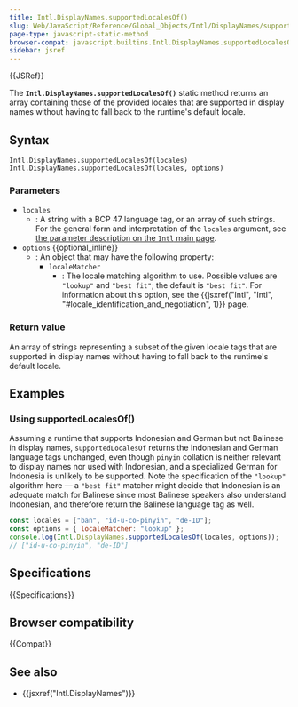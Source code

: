 ```yaml
---
title: Intl.DisplayNames.supportedLocalesOf()
slug: Web/JavaScript/Reference/Global_Objects/Intl/DisplayNames/supportedLocalesOf
page-type: javascript-static-method
browser-compat: javascript.builtins.Intl.DisplayNames.supportedLocalesOf
sidebar: jsref
---
```


{{JSRef}}

The **`Intl.DisplayNames.supportedLocalesOf()`** static method returns an array containing those of the provided locales that are supported in display names without having to fall back to the runtime's default locale.

## Syntax

```js-nolint
Intl.DisplayNames.supportedLocalesOf(locales)
Intl.DisplayNames.supportedLocalesOf(locales, options)
```

### Parameters

- `locales`
  - : A string with a BCP 47 language tag, or an array of such strings. For the general form and interpretation of the `locales` argument, see [the parameter description on the `Intl` main page](/en-US/docs/Web/JavaScript/Reference/Global_Objects/Intl#locales_argument).
- `options` {{optional_inline}}
  - : An object that may have the following property:
    - `localeMatcher`
      - : The locale matching algorithm to use. Possible values are `"lookup"` and `"best fit"`; the default is `"best fit"`. For information about this option, see the {{jsxref("Intl", "Intl", "#locale_identification_and_negotiation", 1)}} page.

### Return value

An array of strings representing a subset of the given locale tags that are supported in display names without having to fall back to the runtime's default locale.

## Examples

### Using supportedLocalesOf()

Assuming a runtime that supports Indonesian and German but not Balinese in display names, `supportedLocalesOf` returns the Indonesian and German language tags unchanged, even though `pinyin` collation is neither relevant to display names nor used with Indonesian, and a specialized German for Indonesia is unlikely to be supported. Note the specification of the `"lookup"` algorithm here — a `"best fit"` matcher might decide that Indonesian is an adequate match for Balinese since most Balinese speakers also understand Indonesian, and therefore return the Balinese language tag as well.

```js
const locales = ["ban", "id-u-co-pinyin", "de-ID"];
const options = { localeMatcher: "lookup" };
console.log(Intl.DisplayNames.supportedLocalesOf(locales, options));
// ["id-u-co-pinyin", "de-ID"]
```

## Specifications

{{Specifications}}

## Browser compatibility

{{Compat}}

## See also

- {{jsxref("Intl.DisplayNames")}}

